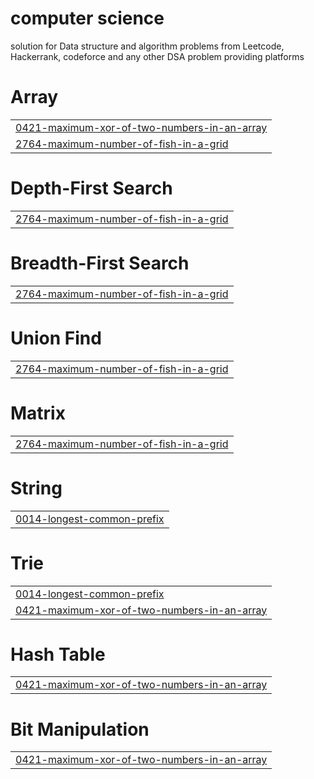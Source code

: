 # computer science
solution for Data structure and algorithm problems from Leetcode, Hackerrank, codeforce and any other DSA problem providing platforms


# Array
|  |
| ------- |
| [0421-maximum-xor-of-two-numbers-in-an-array](https://github.com/C7-2know/computer-science/tree/master/0421-maximum-xor-of-two-numbers-in-an-array) |
| [2764-maximum-number-of-fish-in-a-grid](https://github.com/C7-2know/computer-science/tree/master/2764-maximum-number-of-fish-in-a-grid) |
# Depth-First Search
|  |
| ------- |
| [2764-maximum-number-of-fish-in-a-grid](https://github.com/C7-2know/computer-science/tree/master/2764-maximum-number-of-fish-in-a-grid) |
# Breadth-First Search
|  |
| ------- |
| [2764-maximum-number-of-fish-in-a-grid](https://github.com/C7-2know/computer-science/tree/master/2764-maximum-number-of-fish-in-a-grid) |
# Union Find
|  |
| ------- |
| [2764-maximum-number-of-fish-in-a-grid](https://github.com/C7-2know/computer-science/tree/master/2764-maximum-number-of-fish-in-a-grid) |
# Matrix
|  |
| ------- |
| [2764-maximum-number-of-fish-in-a-grid](https://github.com/C7-2know/computer-science/tree/master/2764-maximum-number-of-fish-in-a-grid) |
# String
|  |
| ------- |
| [0014-longest-common-prefix](https://github.com/C7-2know/computer-science/tree/master/0014-longest-common-prefix) |
# Trie
|  |
| ------- |
| [0014-longest-common-prefix](https://github.com/C7-2know/computer-science/tree/master/0014-longest-common-prefix) |
| [0421-maximum-xor-of-two-numbers-in-an-array](https://github.com/C7-2know/computer-science/tree/master/0421-maximum-xor-of-two-numbers-in-an-array) |
# Hash Table
|  |
| ------- |
| [0421-maximum-xor-of-two-numbers-in-an-array](https://github.com/C7-2know/computer-science/tree/master/0421-maximum-xor-of-two-numbers-in-an-array) |
# Bit Manipulation
|  |
| ------- |
| [0421-maximum-xor-of-two-numbers-in-an-array](https://github.com/C7-2know/computer-science/tree/master/0421-maximum-xor-of-two-numbers-in-an-array) |